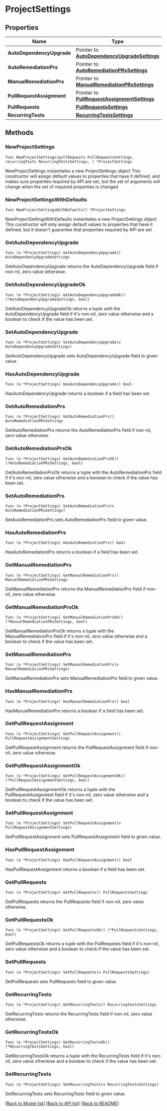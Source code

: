 # ProjectSettings

## Properties

Name | Type | Description | Notes
------------ | ------------- | ------------- | -------------
**AutoDependencyUpgrade** | Pointer to [**AutoDependencyUpgradeSettings**](AutoDependencyUpgradeSettings.md) |  | [optional] 
**AutoRemediationPrs** | Pointer to [**AutoRemediationPRsSettings**](AutoRemediationPRsSettings.md) |  | [optional] 
**ManualRemediationPrs** | Pointer to [**ManualRemediationPRsSettings**](ManualRemediationPRsSettings.md) |  | [optional] 
**PullRequestAssignment** | Pointer to [**PullRequestAssignmentSettings**](PullRequestAssignmentSettings.md) |  | [optional] 
**PullRequests** | [**PullRequestsSettings**](PullRequestsSettings.md) |  | 
**RecurringTests** | [**RecurringTestsSettings**](RecurringTestsSettings.md) |  | 

## Methods

### NewProjectSettings

`func NewProjectSettings(pullRequests PullRequestsSettings, recurringTests RecurringTestsSettings, ) *ProjectSettings`

NewProjectSettings instantiates a new ProjectSettings object
This constructor will assign default values to properties that have it defined,
and makes sure properties required by API are set, but the set of arguments
will change when the set of required properties is changed

### NewProjectSettingsWithDefaults

`func NewProjectSettingsWithDefaults() *ProjectSettings`

NewProjectSettingsWithDefaults instantiates a new ProjectSettings object
This constructor will only assign default values to properties that have it defined,
but it doesn't guarantee that properties required by API are set

### GetAutoDependencyUpgrade

`func (o *ProjectSettings) GetAutoDependencyUpgrade() AutoDependencyUpgradeSettings`

GetAutoDependencyUpgrade returns the AutoDependencyUpgrade field if non-nil, zero value otherwise.

### GetAutoDependencyUpgradeOk

`func (o *ProjectSettings) GetAutoDependencyUpgradeOk() (*AutoDependencyUpgradeSettings, bool)`

GetAutoDependencyUpgradeOk returns a tuple with the AutoDependencyUpgrade field if it's non-nil, zero value otherwise
and a boolean to check if the value has been set.

### SetAutoDependencyUpgrade

`func (o *ProjectSettings) SetAutoDependencyUpgrade(v AutoDependencyUpgradeSettings)`

SetAutoDependencyUpgrade sets AutoDependencyUpgrade field to given value.

### HasAutoDependencyUpgrade

`func (o *ProjectSettings) HasAutoDependencyUpgrade() bool`

HasAutoDependencyUpgrade returns a boolean if a field has been set.

### GetAutoRemediationPrs

`func (o *ProjectSettings) GetAutoRemediationPrs() AutoRemediationPRsSettings`

GetAutoRemediationPrs returns the AutoRemediationPrs field if non-nil, zero value otherwise.

### GetAutoRemediationPrsOk

`func (o *ProjectSettings) GetAutoRemediationPrsOk() (*AutoRemediationPRsSettings, bool)`

GetAutoRemediationPrsOk returns a tuple with the AutoRemediationPrs field if it's non-nil, zero value otherwise
and a boolean to check if the value has been set.

### SetAutoRemediationPrs

`func (o *ProjectSettings) SetAutoRemediationPrs(v AutoRemediationPRsSettings)`

SetAutoRemediationPrs sets AutoRemediationPrs field to given value.

### HasAutoRemediationPrs

`func (o *ProjectSettings) HasAutoRemediationPrs() bool`

HasAutoRemediationPrs returns a boolean if a field has been set.

### GetManualRemediationPrs

`func (o *ProjectSettings) GetManualRemediationPrs() ManualRemediationPRsSettings`

GetManualRemediationPrs returns the ManualRemediationPrs field if non-nil, zero value otherwise.

### GetManualRemediationPrsOk

`func (o *ProjectSettings) GetManualRemediationPrsOk() (*ManualRemediationPRsSettings, bool)`

GetManualRemediationPrsOk returns a tuple with the ManualRemediationPrs field if it's non-nil, zero value otherwise
and a boolean to check if the value has been set.

### SetManualRemediationPrs

`func (o *ProjectSettings) SetManualRemediationPrs(v ManualRemediationPRsSettings)`

SetManualRemediationPrs sets ManualRemediationPrs field to given value.

### HasManualRemediationPrs

`func (o *ProjectSettings) HasManualRemediationPrs() bool`

HasManualRemediationPrs returns a boolean if a field has been set.

### GetPullRequestAssignment

`func (o *ProjectSettings) GetPullRequestAssignment() PullRequestAssignmentSettings`

GetPullRequestAssignment returns the PullRequestAssignment field if non-nil, zero value otherwise.

### GetPullRequestAssignmentOk

`func (o *ProjectSettings) GetPullRequestAssignmentOk() (*PullRequestAssignmentSettings, bool)`

GetPullRequestAssignmentOk returns a tuple with the PullRequestAssignment field if it's non-nil, zero value otherwise
and a boolean to check if the value has been set.

### SetPullRequestAssignment

`func (o *ProjectSettings) SetPullRequestAssignment(v PullRequestAssignmentSettings)`

SetPullRequestAssignment sets PullRequestAssignment field to given value.

### HasPullRequestAssignment

`func (o *ProjectSettings) HasPullRequestAssignment() bool`

HasPullRequestAssignment returns a boolean if a field has been set.

### GetPullRequests

`func (o *ProjectSettings) GetPullRequests() PullRequestsSettings`

GetPullRequests returns the PullRequests field if non-nil, zero value otherwise.

### GetPullRequestsOk

`func (o *ProjectSettings) GetPullRequestsOk() (*PullRequestsSettings, bool)`

GetPullRequestsOk returns a tuple with the PullRequests field if it's non-nil, zero value otherwise
and a boolean to check if the value has been set.

### SetPullRequests

`func (o *ProjectSettings) SetPullRequests(v PullRequestsSettings)`

SetPullRequests sets PullRequests field to given value.


### GetRecurringTests

`func (o *ProjectSettings) GetRecurringTests() RecurringTestsSettings`

GetRecurringTests returns the RecurringTests field if non-nil, zero value otherwise.

### GetRecurringTestsOk

`func (o *ProjectSettings) GetRecurringTestsOk() (*RecurringTestsSettings, bool)`

GetRecurringTestsOk returns a tuple with the RecurringTests field if it's non-nil, zero value otherwise
and a boolean to check if the value has been set.

### SetRecurringTests

`func (o *ProjectSettings) SetRecurringTests(v RecurringTestsSettings)`

SetRecurringTests sets RecurringTests field to given value.



[[Back to Model list]](../README.md#documentation-for-models) [[Back to API list]](../README.md#documentation-for-api-endpoints) [[Back to README]](../README.md)


